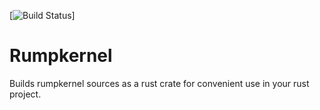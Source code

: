 [![Build Status](https://travis-ci.org/gz/rust-rumpkernel.svg)]

# Rumpkernel

Builds rumpkernel sources as a rust crate for convenient use in your rust project.

